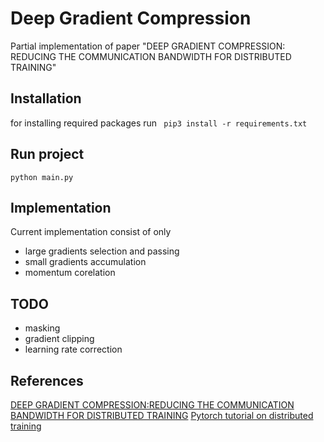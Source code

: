 # Deep Gradient Compression
Partial implementation of paper "DEEP GRADIENT COMPRESSION: REDUCING THE COMMUNICATION BANDWIDTH FOR DISTRIBUTED TRAINING"

## Installation
for installing required packages run
` pip3 install -r requirements.txt`

## Run project
`python main.py`

## Implementation
Current implementation consist of only
* large gradients selection and passing
* small gradients accumulation
* momentum corelation


## TODO
* masking
* gradient clipping
* learning rate correction

## References
[DEEP GRADIENT COMPRESSION:REDUCING THE COMMUNICATION BANDWIDTH FOR DISTRIBUTED TRAINING](https://arxiv.org/pdf/1712.01887.pdf)
[Pytorch tutorial on distributed training](https://pytorch.org/tutorials/intermediate/dist_tuto.html)
